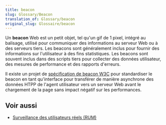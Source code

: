 ```yaml
---
title: beacon
slug: Glossary/Beacon
translation_of: Glossary/beacon
original_slug: Glossaire/beacon
---
```


Un **beacon** Web est un petit objet, tel qu'un gif de 1 pixel, intégré au balisage, utilisé pour communiquer des informations au serveur Web ou à des serveurs tiers. Les beacons sont généralement inclus pour fournir des informations sur l'utilisateur à des fins statistiques. Les beacons sont souvent inclus dans des scripts tiers pour collecter des données utilisateur, des mesures de performance et des rapports d'erreurs.

Il existe un projet de [spécification de beacon W3C](https://w3c.github.io/beacon/) pour standardiser le beacon en tant qu'interface pour transférer de manière asynchrone des données HTPP de l'agent utilisateur vers un serveur Web avant le chargement de la page sans impact négatif sur les performances.

## Voir aussi

- [Surveillance des utilisateurs réels (RUM)](/fr/docs/Glossaire/Real_User_Monitoring)

